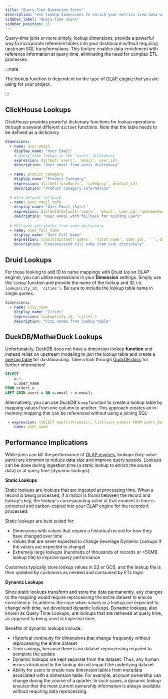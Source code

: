 ```yaml
---
title: "Query-Time Dimension Joins"
description: "Use lookup dimensions to enrich your metrics view data with reference information at query time"
sidebar_label: "Query-Time Joins"
sidebar_position: 55
---
```


Query-time joins or more simply, lookup dimensions, provide a powerful way to incorporate reference tables into your dashboard without requiring upstream SQL transformations. This feature enables data enrichment with reference information at query time, eliminating the need for complex ETL processes.

:::note

The lookup function is dependent on the type of [OLAP engine](/connect/olap) that you are using for your project.

:::

## ClickHouse Lookups

ClickHouse provides powerful dictionary functions for lookup operations through a several different `dictGet` functions. Note that the table needs to be defined as a dictionary. 

```yaml
dimensions:
  - name: user_email
    display_name: "User Email"
    # Query-time lookup in the 'users' dictionary
    expression: dictGet('users', 'email', user_id)
    description: "User email from users dictionary"
    
  - name: product_category
    display_name: "Product Category" 
    expression: dictGet('products', 'category', product_id)
    description: "Product category information"
    
  # With default fallback
  - name: user_email_safe
    display_name: "User Email (Safe)"
    expression: dictGetOrDefault('users', 'email', user_id, 'unknown@example.com')
    description: "User email with fallback for missing users"
    
  # Multiple attributes from same dictionary
  - name: user_full_name
    display_name: "User Full Name"
    expression: concat(dictGet('users', 'first_name', user_id), ' ', dictGet('users', 'last_name', user_id))
    description: "Concatenated full name from user dictionary"
```

## Druid Lookups

For those looking to add ID to name mappings with Druid (as an OLAP engine), you can utilize expressions in your **Dimension** settings. Simply use the `lookup` function and provide the name of the lookup and ID, i.e. `lookup(city_id, 'cities')`. Be sure to include the lookup table name in single quotes.

```yaml
dimensions:
  - name: city_name
    display_name: "Cities"
    expression: lookup(city_id, 'cities')
    description: "City names from lookup table"
```

## DuckDB/MotherDuck Lookups

Unfortunately, DuckDB does not have a dimension lookup **function** and instead relies on upstream modeling to join the lookup table and create a [one big table](/build/models/models-101#one-big-table-and-dashboarding) for dashboarding. Take a look through [DuckDB docs](https://duckdb.org/docs/stable/sql/introduction) for further information!

```sql
SELECT 
    o.*,
    u.user_name
FROM orders o
LEFT JOIN users u ON u.email = o.email;
```


Alternatively, you can use DuckDB's `map` function to create a lookup table by mapping values from one column to another. This approach creates an in-memory mapping that can be referenced without using a joining SQL:

```yaml
 - expression: (SELECT map(list(email), list(user_name)) FROM users_dataset)[email]
    name: user_name
```


## Performance Implications

While joins can kill the performance of [OLAP engines](/connect/olap), lookups (key-value pairs) are common to reduce data size and improve query speeds. Lookups can be done during ingestion time (a static lookup to enrich the source data) or at query time (dynamic lookups).

**Static Lookups** 

Static lookups are lookups that are ingested at processing time. When a record is being processed, if a match is found between the record and lookup's key, the lookup's corresponding value at that moment in time is extracted and carbon-copied into your OLAP engine for the records it processed.

Static lookups are best suited for:

- Dimensions with values that require a historical record for how they have changed over time
- Values that are never expected to change (leverage Dynamic Lookups if the values are expected to change)
- Extremely large lookups (hundreds of thousands of records or >50MB lookup file) to improve query performance

Customers typically store lookup values in S3 or GCS, and the lookup file is then updated by customers as needed and consumed by ETL logic.

**Dynamic Lookups**

Since static lookups transform and store the data permanently, any changes to the mapping would require reprocessing the entire dataset to ensure consistency. To address the case when values in a lookup are expected to change with time, we developed dynamic lookups. Dynamic lookups, also known as Query Time Lookups, are lookups that are retrieved at query time, as opposed to being used at ingestion time.

Benefits of dynamic lookups include:

- Historical continuity for dimensions that change frequently without reprocessing the entire dataset
- Time savings, because there is no dataset reprocessing required to complete the update
- Dynamic lookups are kept separate from the dataset. Thus, any human errors introduced in the lookup do not impact the underlying dataset
- Ability for users to create new dimension tables from metadata associated with a dimension table. For example, account ownership can change during the course of a quarter. In such cases, a dynamic lookup ensures that the most current ownership information is always available without requiring data reprocessing.